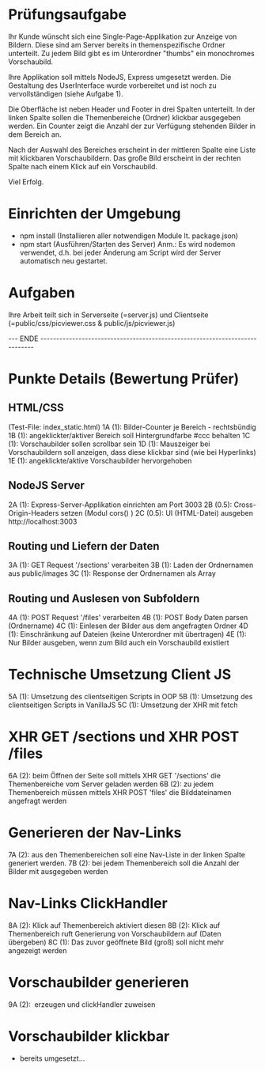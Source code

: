 # Prüfungsaufgabe
Ihr Kunde wünscht sich eine Single-Page-Applikation zur Anzeige von Bildern. Diese sind am Server bereits in themenspezifische Ordner unterteilt. Zu jedem Bild gibt es im Unterordner "thumbs" ein monochromes Vorschaubild.

Ihre Applikation soll mittels NodeJS, Express umgesetzt werden.
Die Gestaltung des UserInterface wurde vorbereitet und ist noch zu vervollständigen (siehe Aufgabe 1).

Die Oberfläche ist neben Header und Footer in drei Spalten unterteilt. 
In der linken Spalte sollen die Themenbereiche (Ordner) klickbar ausgegeben werden. Ein Counter zeigt die Anzahl der zur Verfügung stehenden Bilder in dem Bereich an.

Nach der Auswahl des Bereiches erscheint in der mittleren Spalte eine Liste mit klickbaren Vorschaubildern. Das große Bild erscheint in der rechten Spalte nach einem Klick auf ein Vorschaubild.

Viel Erfolg.

# Einrichten der Umgebung
- npm install (Installieren aller notwendigen Module lt. package.json)
- npm start (Ausführen/Starten des Server)
Anm.: Es wird nodemon verwendet, d.h. bei jeder Änderung am Script wird der Server automatisch neu gestartet.

# Aufgaben
Ihre Arbeit teilt sich in Serverseite (=server.js) und Clientseite (=public/css/picviewer.css & public/js/picviewer.js)

--- ENDE ----------------------------------------------------------------------------

# Punkte Details (Bewertung Prüfer)
## HTML/CSS 
(Test-File: index_static.html)
1A (1): Bilder-Counter je Bereich - rechtsbündig
1B (1): angeklickter/aktiver Bereich soll Hintergrundfarbe #ccc behalten
1C (1): Vorschaubilder sollen scrollbar sein
1D (1): Mauszeiger bei Vorschaubildern soll anzeigen, dass diese klickbar sind (wie bei Hyperlinks)
1E (1): angeklickte/aktive Vorschaubilder hervorgehoben

## NodeJS Server
2A (1): Express-Server-Applikation einrichten am Port 3003
2B (0.5): Cross-Origin-Headers setzen (Modul cors() )
2C (0.5): UI (HTML-Datei) ausgeben http://localhost:3003

## Routing und Liefern der Daten
3A (1): GET Request '/sections' verarbeiten
3B (1): Laden der Ordnernamen aus public/images 
3C (1): Response der Ordnernamen als Array

## Routing und Auslesen von Subfoldern
4A (1): POST Request '/files' verarbeiten
4B (1): POST Body Daten parsen (Ordnername)
4C (1): Einlesen der Bilder aus dem angefragten Ordner
4D (1): Einschränkung auf Dateien (keine Unterordner mit übertragen)
4E (1): Nur Bilder ausgeben, wenn zum Bild auch ein Vorschaubild existiert

# Technische Umsetzung Client JS
5A (1): Umsetzung des clientseitigen Scripts in OOP
5B (1): Umsetzung des clientseitigen Scripts in VanillaJS
5C (1): Umsetzung der XHR mit fetch

# XHR GET /sections und XHR POST /files 
6A (2): beim Öffnen der Seite soll mittels XHR GET '/sections' die Themenbereiche vom Server geladen werden
6B (2): zu jedem Themenbereich müssen mittels XHR POST 'files' die Bilddateinamen angefragt werden

# Generieren der Nav-Links 
7A (2): aus den Themenbereichen soll eine Nav-Liste in der linken Spalte generiert werden.
7B (2): bei jedem Themenbereich soll die Anzahl der Bilder mit ausgegeben werden

# Nav-Links ClickHandler
8A (2): Klick auf Themenbereich aktiviert diesen
8B (2): Klick auf Themenbereich ruft Generierung von Vorschaubildern auf (Daten übergeben)
8C (1): Das zuvor geöffnete Bild (groß) soll nicht mehr angezeigt werden

# Vorschaubilder generieren
9A (2): <img> erzeugen und clickHandler zuweisen

# Vorschaubilder klickbar
- bereits umgesetzt...
